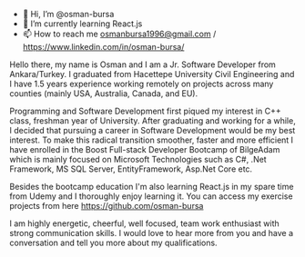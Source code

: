 - 👋 Hi, I’m @osman-bursa
- 🌱 I’m currently learning React.js
- 📫 How to reach me 
  osmanbursa1996@gmail.com / https://www.linkedin.com/in/osman-bursa/

<!---
osman-bursa/osman-bursa is a ✨ special ✨ repository because its `README.md` (this file) appears on your GitHub profile.
You can click the Preview link to take a look at your changes.
--->

Hello there, my name is Osman and I am a Jr. Software Developer from Ankara/Turkey. I graduated from Hacettepe University Civil Engineering and I have 1.5 years experience working remotely on projects across many counties (mainly USA, Australia, Canada, and EU).

Programming and Software Development first piqued my interest in C++ class, freshman year of University. After graduating and working for a while, I decided that pursuing a career in Software Development would be my best interest. To make this radical transition smoother, faster and more efficient I have enrolled in the Boost Full-stack Developer Bootcamp of BilgeAdam which is mainly focused on Microsoft Technologies such as C#, .Net Framework, MS SQL Server, EntityFramework, Asp.Net Core etc.

Besides the bootcamp education I'm also learning React.js in my spare time from Udemy and I thoroughly enjoy learning it. You can access my exercise projects from here 
https://github.com/osman-bursa

I am highly energetic, cheerful, well focused, team work enthusiast with strong communication skills. I would love to hear more from you and have a conversation and tell you more about my qualifications. 
